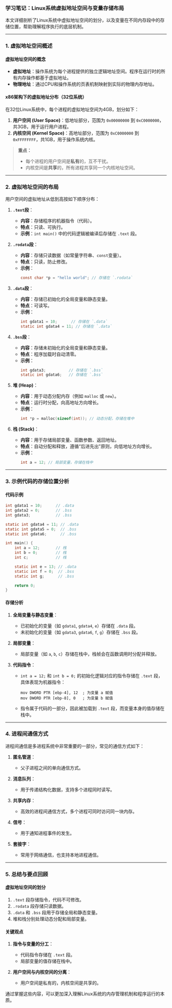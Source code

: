 

### **学习笔记：Linux系统虚拟地址空间与变量存储布局**

本文详细剖析了Linux系统中虚拟地址空间的划分，以及变量在不同内存段中的存储位置，帮助理解程序执行的底层机制。

---

### **1. 虚拟地址空间概述**

#### **虚拟地址空间的概念**
- **虚拟地址**：操作系统为每个进程提供的独立逻辑地址空间。程序在运行时的所有内存操作都基于虚拟地址。
- **物理地址**：通过CPU和操作系统的页表机制映射到实际的物理内存地址。

#### **x86架构下的虚拟地址分布（32位系统）**
在32位Linux系统中，每个进程的虚拟地址空间为4GB，划分如下：
1. **用户空间 (User Space)**：低地址部分，范围为 `0x00000000` 到 `0xC0000000`，共3GB，用于运行用户进程。
2. **内核空间 (Kernel Space)**：高地址部分，范围为 `0xC0000000` 到 `0xFFFFFFFF`，共1GB，用于操作系统内核。

> **重点：**
> - 每个进程的用户空间是**私有**的，互不干扰。
> - 内核空间是**共享**的，所有进程共享同一个内核地址空间。

---

### **2. 虚拟地址空间的布局**

用户空间的虚拟地址从低到高按如下顺序分布：

1. **`.text`段**：
   - **内容**：存储程序的机器指令（代码）。
   - **特点**：只读、可执行。
   - **示例**：`int main()` 中的代码逻辑被编译后存储在 `.text` 段。

2. **`.rodata`段**：
   - **内容**：存储只读数据（如常量字符串、`const`变量）。
   - **特点**：只读，防止修改。
   - **示例**：
     ```c
     const char *p = "hello world"; // 存储在 `.rodata`
     ```

3. **`.data`段**：
   - **内容**：存储已初始化的全局变量和静态变量。
   - **特点**：可读写。
   - **示例**：
     ```c
     int gdata1 = 10;      // 存储在 `.data`
     static int gdata4 = 11; // 存储在 `.data`
     ```

4. **`.bss`段**：
   - **内容**：存储未初始化的全局变量和静态变量。
   - **特点**：程序加载时自动清零。
   - **示例**：
     ```c
     int gdata3;          // 存储在 `.bss`
     static int gdata6;   // 存储在 `.bss`
     ```

5. **堆 (Heap)**：
   - **内容**：用于动态分配内存（例如 `malloc` 或 `new`）。
   - **特点**：运行时分配，向高地址方向增长。
   - **示例**：
     ```c
     int *p = malloc(sizeof(int)); // 动态分配，存储在堆中
     ```

6. **栈 (Stack)**：
   - **内容**：用于存储局部变量、函数参数、返回地址。
   - **特点**：自动分配和释放，遵循“后进先出”原则，向低地址方向增长。
   - **示例**：
     ```c
     int a = 12; // 局部变量，存储在栈中
     ```

---

### **3. 示例代码的存储位置分析**

#### **代码示例**
```c
int gdata1 = 10;      // .data
int gdata2 = 0;       // .bss
int gdata3;           // .bss

static int gdata4 = 11; // .data
static int gdata5 = 0;  // .bss
static int gdata6;      // .bss

int main() {
    int a = 12;       // 栈
    int b = 0;        // 栈
    int c;            // 栈

    static int e = 13; // .data
    static int f = 0;  // .bss
    static int g;      // .bss

    return 0;
}
```

#### **存储分析**
1. **全局变量与静态变量**：
   - 已初始化的变量（如 `gdata1`, `gdata4`, `e`）存储在 `.data` 段。
   - 未初始化的变量（如 `gdata3`, `gdata6`, `f`, `g`）存储在 `.bss` 段。

2. **局部变量**：
   - 局部变量（如 `a`, `b`, `c`）存储在栈中，栈帧会在函数调用时分配并释放。

3. **代码指令**：
   - `int a = 12;` 和 `int b = 0;` 的初始化逻辑对应的指令存储在 `.text` 段，具体表现为机器指令：
     ```assembly
     mov DWORD PTR [ebp-4], 12  ; 为变量 a 赋值
     mov DWORD PTR [ebp-8], 0   ; 为变量 b 赋值
     ```
   - 指令属于代码的一部分，因此被加载到 `.text` 段，而变量本身的值存储在栈中。

---

### **4. 进程间通信方式**

进程间通信是多进程系统中非常重要的一部分，常见的通信方式如下：

1. **匿名管道**：
   - 父子进程之间的单向通信方式。

2. **消息队列**：
   - 用于传递结构化数据，支持多个进程同时读写。

3. **共享内存**：
   - 高效的进程间通信方式，多个进程可同时访问同一块内存。

4. **信号**：
   - 用于通知进程事件的发生。

5. **套接字**：
   - 常用于网络通信，也支持本地进程通信。

---

### **5. 总结与要点回顾**

#### **虚拟地址空间的划分**
1. `.text` 段存储指令，代码不可修改。
2. `.rodata` 段存储只读数据。
3. `.data` 和 `.bss` 段用于存储全局和静态变量。
4. 堆和栈分别处理动态分配和局部变量。

#### **关键观点**
1. **指令与变量的分工**：
   - 代码指令存储在 `.text` 段。
   - 局部变量的值存储在栈中。
   
2. **用户空间与内核空间的分离**：
   - 用户空间是私有的，内核空间是共享的。

通过掌握这些内容，可以更加深入理解Linux系统的内存管理机制和程序运行的本质。

